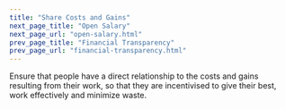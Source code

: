 ```yaml
---
title: "Share Costs and Gains"
next_page_title: "Open Salary"
next_page_url: "open-salary.html"
prev_page_title: "Financial Transparency"
prev_page_url: "financial-transparency.html"
---
```



<div class="card summary"><div class="card-body">Ensure that people have a direct relationship to the costs and gains resulting from their work, so that they are incentivised to give their best, work effectively and minimize waste.
</div></div>
